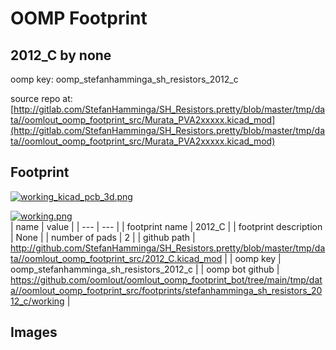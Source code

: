 # OOMP Footprint  
## 2012_C  by none  
  
oomp key: oomp_stefanhamminga_sh_resistors_2012_c  
  
source repo at: [http://gitlab.com/StefanHamminga/SH_Resistors.pretty/blob/master/tmp/data//oomlout_oomp_footprint_src/Murata_PVA2xxxxx.kicad_mod](http://gitlab.com/StefanHamminga/SH_Resistors.pretty/blob/master/tmp/data//oomlout_oomp_footprint_src/Murata_PVA2xxxxx.kicad_mod)  
## Footprint  
  
[![working_kicad_pcb_3d.png](working_kicad_pcb_3d_600.png)](working_kicad_pcb_3d.png)  
  
[![working.png](working_600.png)](working.png)  
| name | value | 
| --- | --- | 
| footprint name | 2012_C | 
| footprint description | None | 
| number of pads | 2 | 
| github path | http://github.com/StefanHamminga/SH_Resistors.pretty/blob/master/tmp/data//oomlout_oomp_footprint_src/2012_C.kicad_mod | 
| oomp key | oomp_stefanhamminga_sh_resistors_2012_c | 
| oomp bot github | https://github.com/oomlout/oomlout_oomp_footprint_bot/tree/main/tmp/data//oomlout_oomp_footprint_src/footprints/stefanhamminga_sh_resistors_2012_c/working | 
## Images  
